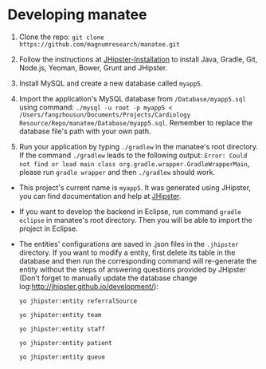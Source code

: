 # Developing manatee

1. Clone the repo: `git clone https://github.com/magnumresearch/manatee.git`

2. Follow the instructions at [JHipster-Installation][] to install Java, Gradle, Git, Node.js, Yeoman, Bower, Grunt and JHipster.

2. Install MySQL and create a new database called `myapp5`.

3. Import the application's MySQL database from `/Database/myapp5.sql` using command: `./mysql -u root -p myapp5 < /Users/fangzhousun/Documents/Projects/Cardiology Resource/Repo/manatee/Database/myapp5.sql`. Remember to replace the database file's path with your own path.

4. Run your application by typing  `./gradlew` in the manatee's root directory. If the command `./gradlew` leads to the following output: `Error: Could not find or load main class org.gradle.wrapper.GradleWrapperMain`, please run `gradle wrapper` and then `./gradlew` should work.

* This project's current name is `myapp5`. It was generated using JHipster, you can find documentation and help at [JHipster][].

* If you want to develop the backend in Eclipse, run command `gradle eclipse` in manatee's root directory. Then you will be able to import the project in Eclipse.

* The entities' configurations are saved in .json files in the `.jhipster` directory. If you want to modify a entity, first delete its table in the database and then run the corresponding command will re-generate the entity without the steps of answering questions provided by JHipster (Don't forget to manually update the database change log:http://jhipster.github.io/development/):

    `yo jhipster:entity referralSource`
    
    `yo jhipster:entity team`
    
    `yo jhipster:entity staff`
    
    `yo jhipster:entity patient`
    
    `yo jhipster:entity queue`




[JHipster]: https://jhipster.github.io/
[JHipster-Installation]: https://jhipster.github.io/installation.html
[Node.js]: https://nodejs.org/
[Bower]: http://bower.io/
[Grunt]: http://gruntjs.com/
[BrowserSync]: http://www.browsersync.io/
[Karma]: http://karma-runner.github.io/
[Jasmine]: http://jasmine.github.io/2.0/introduction.html
[Protractor]: https://angular.github.io/protractor/
